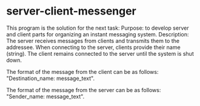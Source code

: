 # server-client-messenger
This program is the solution for the next task:
Purpose: to develop server and client parts for organizing an instant messaging system.
Description: The server receives messages from clients and transmits them to the addressee.
When connecting to the server, clients provide their name (string).
The client remains connected to the server until the system is shut down.

The format of the message from the client can be as follows:
"Destination_name: message_text".

The format of the message from the server can be as follows:
"Sender_name: message_text".

